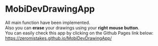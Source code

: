 # MobiDevDrawingApp
All main function have been implemented. <br>
Also you can <b>erase</b> your drawings using your <b>right mouse button</b>. <br>
You can easily check this app by clicking on the Github Pages link below: <br>
https://zeromistakes.github.io/MobiDevDrawingApp/ 
